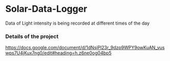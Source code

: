 # Solar-Data-Logger
Data of Light intensity is being recorded at different times of the day
### Details of the project
https://docs.google.com/document/d/1dNsjPl23r_9dzp9WPY9owKuAN_vuswps7U4jKux7ng0/edit#heading=h.z6ne0og04bp5
